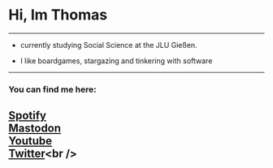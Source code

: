 # Hi, Im Thomas
-------
- currently studying Social Science at the JLU Gießen.

- I like boardgames, stargazing and tinkering with software
-------
### You can find me here:
[Spotify](https://open.spotify.com/user/kvqz88xd4goy62kojjy507veu)<br />
[Mastodon](https://social.tchncs.de/@thhaase)<br />
[Youtube](https://www.youtube.com/@thhaase-soz)<br />
[Twitter](https://twitter.com/thhaase_)<br />
-------

